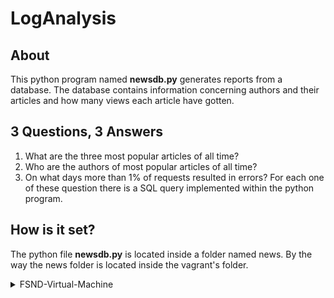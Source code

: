 # LogAnalysis
## About
This python program named **newsdb.py** generates reports from a database.
The database contains information concerning authors and their articles 
and how many views each article have gotten.
## 3 Questions, 3 Answers
1. What are the three most popular articles of all time?
2. Who are the authors of most popular articles of all time?
3. On what days more than 1% of requests resulted in errors?
For each one of these question there is a SQL query implemented within the python program.
## How is it set?
The python file **newsdb.py** is located inside a folder named news.
By the way the news folder is located inside the vagrant's folder.
   <details>
      <summary>FSND-Virtual-Machine</summary>
           <details>
           <summary>vagrant</summary>
              <p>.vagrant</p>
              <p>catalog</p>
              <p>forum</p>
       <details>
           <summary>news</summary>
           <p>newsdb.py</p>
        </details>                   
           </details>            
    </details>

  
